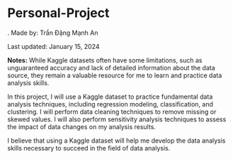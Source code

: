 # Personal-Project

. Made by: Trần Đặng Mạnh An

Last updated: January 15, 2024

**Notes:**
While Kaggle datasets often have some limitations, such as unguaranteed accuracy and lack of detailed information about the data source, they remain a valuable resource for me to learn and practice data analysis skills.

In this project, I will use a Kaggle dataset to practice fundamental data analysis techniques, including regression modeling, classification, and clustering. I will perform data cleaning techniques to remove missing or skewed values. I will also perform sensitivity analysis techniques to assess the impact of data changes on my analysis results.

I believe that using a Kaggle dataset will help me develop the data analysis skills necessary to succeed in the field of data analysis.
